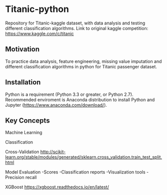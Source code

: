 # Titanic-python
Repository for Titanic-kaggle dataset, with data analysis and testing different classification algorithms.
Link to original kaggle competition: https://www.kaggle.com/c/titanic

## Motivation

To practice data analysis, feature engineering, missing value imputation and different classification algorithms in python for Titanic passenger dataset.

## Installation

Python is a requirement (Python 3.3 or greater, or Python 2.7). Recommended enviroment is Anaconda distribution to install Python and Jupyter (https://www.anaconda.com/download/).

## Key Concepts
Machine Learning

Classification

Cross-Validation
http://scikit-learn.org/stable/modules/generated/sklearn.cross_validation.train_test_split.html

Model Evaluation
-Scores
-Classification reports
-Visualization tools
-Precision recall

XGBoost
https://xgboost.readthedocs.io/en/latest/

